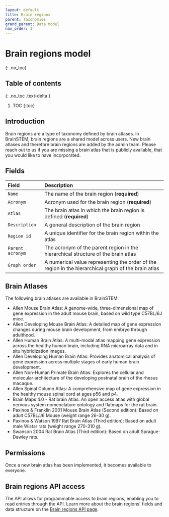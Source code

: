 ```yaml
---
layout: default
title: Brain regions
parent: Taxonomies
grand_parent: Data model
nav_order: 1
---
```


# Brain regions model
{: .no_toc}

## Table of contents
{: .no_toc .text-delta }

1. TOC
{:toc}

## Introduction

Brain regions are a type of taxonomy defined by brain atlases. In BrainSTEM, brain regions are a shared model across users. New brain atlases and therefore brain regions are added by the admin team. Please reach out to us if you are missing a brain atlas that is publicly available, that you would like to have incorporated.

## Fields

| Field | Description |
|:------|:------------|
| `Name` | The name of the brain region (**required**) |
| `Acronym` | Acronym used for the brain region (**required**) |
| `Atlas` | The brain atlas in which the brain region is defined (**required**) |
| `Description` | A general description of the brain region |
| `Region id` | A unique identifier for the brain region within the atlas |
| `Parent acronym` | The acronym of the parent region in the hierarchical structure of the brain atlas |
| `Graph order` | A numerical value representing the order of the region in the hierarchical graph of the brain atlas |

## Brain Atlases

The following brain atlases are available in BrainSTEM:

- Allen Mouse Brain Atlas: A genome-wide, three-dimensional map of gene expression in the adult mouse brain, based on wild type C57BL/6J mice.
- Allen Developing Mouse Brain Atlas: A detailed map of gene expression changes during mouse brain development, from embryo through adulthood.
- Allen Human Brain Atlas: A multi-modal atlas mapping gene expression across the healthy human brain, including RNA microarray data and in situ hybridization images.
- Allen Developing Human Brain Atlas: Provides anatomical analysis of gene expression across multiple stages of early human brain development.
- Allen Non-Human Primate Brain Atlas: Explores the cellular and molecular architecture of the developing postnatal brain of the rhesus macaque.
- Allen Spinal Column Atlas: A comprehensive map of gene expression in the healthy mouse spinal cord at ages p56 and p4.
- Brain Maps 4.0 - Rat brain Atlas: An open access atlas with global nervous system nomenclature ontology and flatmaps for the rat brain.
- Paxinos & Franklin 2001 Mouse Brain Atlas (Second edition): Based on adult C57BL/J6 Mouse (weight range 26-30 g).
- Paxinos & Watson 1997 Rat Brain Atlas (Third edition): Based on adult male Wistar rats (weight range 270-310 g).
- Swanson 2004 Rat Brain Atlas (Third edition): Based on adult Sprague-Dawley rats.

## Permissions

Once a new brain atlas has been implemented, it becomes available to everyone.

## Brain regions API access

The API allows for programmable access to brain regions, enabling you to read entries through the API. Learn more about the brain regions' fields and data structure on the [Brain regions API page]({{"api/taxonomies/brainregion/"|absolute_url}}).